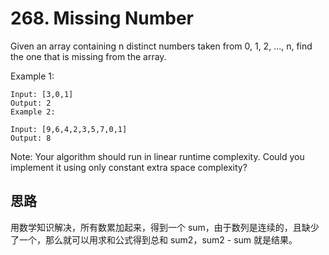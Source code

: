 
# 268. Missing Number

Given an array containing n distinct numbers taken from 0, 1, 2, ..., n, find the one that is missing from the array.

Example 1:
```
Input: [3,0,1]
Output: 2
Example 2:
```
```
Input: [9,6,4,2,3,5,7,0,1]
Output: 8
```
Note:
Your algorithm should run in linear runtime complexity. Could you implement it using only constant extra space complexity?

## 思路
用数学知识解决，所有数累加起来，得到一个 sum，由于数列是连续的，且缺少了一个，那么就可以用求和公式得到总和 sum2，sum2 - sum 就是结果。